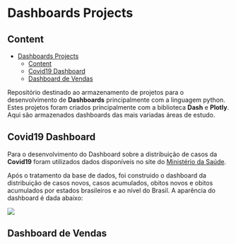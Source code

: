 # Dashboards Projects

## 

## Content

- [Dashboards Projects](#dashboards-projects)
  - [Content](#content)
  - [Covid19 Dashboard](#covid19-dashboard)
  - [Dashboard de Vendas](#dashboard-de-vendas)
 

Repositório destinado ao armazenamento de projetos para o desenvolvimento de **Dashboards** principalmente com a linguagem python. Estes projetos foram criados principalmente com a biblioteca **Dash** e **Plotly**. Aqui são armazenados dashboards das mais variadas áreas de estudo. 

##

## Covid19 Dashboard

Para o desenvolvimento do Dashboard sobre a distribuição de casos da **Covid19** foram utilizados dados disponíveis no site do [Ministério da Saúde](https://covid.saude.gov.br).

Após o tratamento da base de dados, foi construido o dashboard da distribuição de casos novos, casos acumulados, obitos novos e obitos acumulados por estados brasileiros e ao nível do Brasil. A aparência do dashboard é dada abaixo: 

![](imgages/covid19_dash.png)

##

## Dashboard de Vendas
